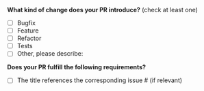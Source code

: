 <!--
Thank you for your Pull Request!

Please add a detailed description of what your PR addresses below and complete the following questions.

Before submitting, please review the contributor guidelines: https://github.com/mml-io/mml-playground/blob/main/CONTRIBUTING.md.
-->

**What kind of change does your PR introduce?** (check at least one)

- [ ] Bugfix
- [ ] Feature
- [ ] Refactor
- [ ] Tests
- [ ] Other, please describe:

**Does your PR fulfill the following requirements?**

- [ ] The title references the corresponding issue # (if relevant)

